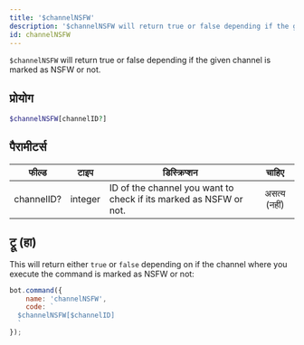 ```yaml
---
title: '$channelNSFW'
description: '$channelNSFW will return true or false depending if the given channel is marked as NSFW or not.'
id: channelNSFW
---
```


`$channelNSFW` will return true or false depending if the given channel is marked as NSFW or not.

## प्रोयोग

```php
$channelNSFW[channelID?]
```

## पैरामीटर्स

| फील्ड      | टाइप    | डिस्क्रिप्शन                                                      |    चाहिए     |
| ---------- | ------- | ----------------------------------------------------------------- |:------------:|
| channelID? | integer | ID of the channel you want to check if its marked as NSFW or not. | असत्य (नहीं) |

## ट्रू (हा)

This will return either `true` or `false` depending on if the channel where you execute the command is marked as NSFW or not:

```javascript
bot.command({
    name: 'channelNSFW',
    code: `
  $channelNSFW[$channelID]
  `
});
```